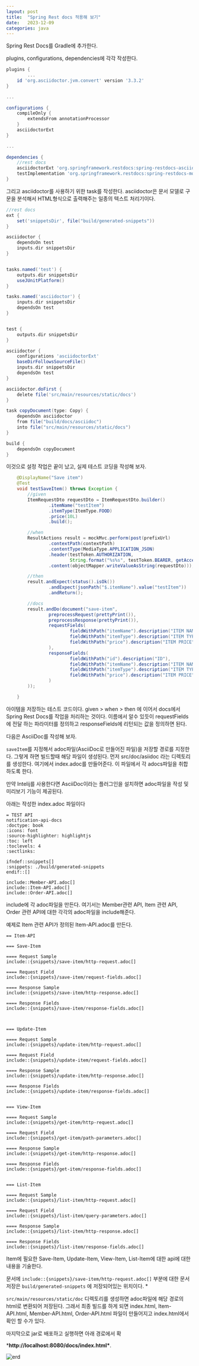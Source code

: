 ```yaml
---
layout: post
title:  "Spring Rest docs 적용해 보기"
date:   2023-12-09
categories: java
---
```


Spring Rest Docs를 Gradle에 추가한다. 

plugins, configurations, dependencies에 각각 작성한다. 

```groovy
plugins {
        ...
    id 'org.asciidoctor.jvm.convert' version '3.3.2'
}

...
    
configurations {
    compileOnly {
        extendsFrom annotationProcessor
    }
    asciidoctorExt
}

...
    
dependencies {
    //rest docs
    asciidoctorExt 'org.springframework.restdocs:spring-restdocs-asciidoctor'
    testImplementation 'org.springframework.restdocs:spring-restdocs-mockmvc'
}
```

그리고 asciidoctor를 사용하기 위한  task를 작성한다.  asciidoctor은 문서 모델로 구문을 분석해서 HTML형식으로 출력해주는 일종의 텍스트 처리기이다. 

```groovy
//rest docs
ext {
    set('snippetsDir', file("build/generated-snippets"))
}

asciidoctor {
    dependsOn test
    inputs.dir snippetsDir
}


tasks.named('test') {
    outputs.dir snippetsDir
    useJUnitPlatform()
}

tasks.named('asciidoctor') {
    inputs.dir snippetsDir
    dependsOn test
}


test {
    outputs.dir snippetsDir
}

asciidoctor {
    configurations 'asciidoctorExt'
    baseDirFollowsSourceFile()
    inputs.dir snippetsDir
    dependsOn test
}

asciidoctor.doFirst {
    delete file('src/main/resources/static/docs')
}

task copyDocument(type: Copy) {
    dependsOn asciidoctor
    from file("build/docs/asciidoc")
    into file("src/main/resources/static/docs")
}

build {
    dependsOn copyDocument
}
```

이것으로 설정 작업은 끝이 났고, 실제 테스트 코딩을 작성해 보자. 

```java
    @DisplayName("Save item")
    @Test
    void testSaveItem() throws Exception {
        //given
        ItemRequestDto requestDto = ItemRequestDto.builder()
                .itemName("testItem")
                .itemType(ItemType.FOOD)
                .price(10L)
                .build();

        //when
        ResultActions result = mockMvc.perform(post(prefixUrl)
                .contextPath(contextPath)
                .contentType(MediaType.APPLICATION_JSON)
                .header(testToken.AUTHORIZATION,
                        String.format("%s%s", testToken.BEARER, getAccessToken()))
                .content(objectMapper.writeValueAsString(requestDto)));

        //then
        result.andExpect(status().isOk())
                .andExpect(jsonPath("$.itemName").value("testItem"))
                .andReturn();

        //docs
        result.andDo(document("save-item",
                preprocessRequest(prettyPrint()),
                preprocessResponse(prettyPrint()),
                requestFields(
                        fieldWithPath("itemName").description("ITEM NAME"),
                        fieldWithPath("itemType").description("ITEM TYPE(FOOD, BOOK, CLOTHES"),
                        fieldWithPath("price").description("ITEM PRICE")
                ),
                responseFields(
                        fieldWithPath("id").description("ID"),
                        fieldWithPath("itemName").description("ITEM NAME"),
                        fieldWithPath("itemType").description("ITEM TYPE(FOOD, BOOK, CLOTHES"),
                        fieldWithPath("price").description("ITEM PRICE")
                )
        ));

    }
```

아이템을 저장하는 테스트 코드이다.  given > when > then 에 이어서 docs에서 Spring Rest Docs를 작업을 처리하는 것이다. 이름에서 알수 있듯이 requestFields에 전달 하는 파라미터를 정의하고 responseFields에 리턴되는 값을 정의하면 된다. 

다음은 AsciiDoc를 작성해 보자. 

`saveItem`를 지정해서 adoc파일(AsciiDoc로 만들어진 파일)을 저장할 경로를 지정한다. 그렇게 하면 빌드할때 해당 파일이 생성된다.  먼저 src/doc/asiidoc 라는 디렉토리를 생성한다. 여기에서 index.adoc를 만들어준다. 이 파일에서 각 adocs파일을 취합하도록 한다. 

만약 Intelij를 사용한다면 AsciiDoc이라는 플러그인을 설치하면 adoc파일을 작성 및 미리보기 기능이 제공된다.  

아래는 작성한  index.adoc 파일이다

```asciiarmor
= TEST API
notification-api-docs
:doctype: book
:icons: font
:source-highlighter: highlightjs
:toc: left
:toclevels: 4
:sectlinks:

ifndef::snippets[]
:snippets: ./build/generated-snippets
endif::[]

include::Member-API.adoc[]
include::Item-API.adoc[]
include::Order-API.adoc[]
```

include에 각 adoc파일을 만든다. 여기서는 Member관련 API, Item 관련 API, Order 관련 API에 대한 각각의 adoc파일을 include해준다. 

예제로 Item 관련 API가 정의된 Item-API.adoc를 만든다.

```asciiarmor
== Item-API

=== Save-Item

==== Request Sample
include::{snippets}/save-item/http-request.adoc[]

==== Request Field
include::{snippets}/save-item/request-fields.adoc[]

==== Response Sample
include::{snippets}/save-item/http-response.adoc[]

==== Response Fields
include::{snippets}/save-item/response-fields.adoc[]



=== Update-Item

==== Request Sample
include::{snippets}/update-item/http-request.adoc[]

==== Request Field
include::{snippets}/update-item/request-fields.adoc[]

==== Response Sample
include::{snippets}/update-item/http-response.adoc[]

==== Response Fields
include::{snippets}/update-item/response-fields.adoc[]


=== View-Item

==== Request Sample
include::{snippets}/get-item/http-request.adoc[]

==== Request Field
include::{snippets}/get-item/path-parameters.adoc[]

==== Response Sample
include::{snippets}/get-item/http-response.adoc[]

==== Response Fields
include::{snippets}/get-item/response-fields.adoc[]


=== List-Item

==== Request Sample
include::{snippets}/list-item/http-request.adoc[]

==== Request Field
include::{snippets}/list-item/query-parameters.adoc[]

==== Response Sample
include::{snippets}/list-item/http-response.adoc[]

==== Response Fields
include::{snippets}/list-item/response-fields.adoc[]
```

Item에 필요한 Save-Item, Update-Item, View-Item, List-Item에 대한 api에 대한 내용을 기술한다. 

문서에 `include::{snippets}/save-item/http-request.adoc[]` 부분에 대한 문서 저장은 `build/generated-snippets` 에 저장되어있는 위치이다. *

`src/main/resources/static/doc` 디렉토리를 생성하면 adoc파일에 해당 경로의 html로 변환되어 저장된다. 그래서 최종 빌드를 하게 되면 index.html, Item-API.html, Member-API.html, Order-API.html 파일이 만들어지고 index.html에서 확인 할 수가 있다. 

마지막으로 jar로 배포하고 실행하면 아래 경로에서 확

***http://localhost:8080/docs/index.html\***.

![erd](/assets/images/rest_docs.png)





